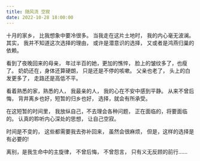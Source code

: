 ```yaml
---
title: 随风流 空寂
date: 2022-10-28 18:00:00
---
```



十月的家乡，
比我想象中要冷很多。
当我走在这片土地时，
我的内心毫无波澜。
其实，
我并不知道这次选择的理由，
或许是潜意识的选择，
又或者是鸿燕归巢的依赖。

看到了夜晚回来的母亲，
年过半百的她，更加的憔悴，
脸上的皱纹多了，也瘦了。
奶奶还在，身体还算硬朗，
只是还是不停的咳嗽。
父亲也老了，
头上的白发更多了，
走路还是高低不平。

看着熟悉的家，熟悉的人，
我最亲的人，
我的心在不安中感到平静。
从来不曾后悔，
背井离乡也好，短暂的归乡也好，
选择，就会有所承受。

在这短暂的时间里，
我放纵自己，不去理会各种问题，
正在面临的，将要面临的。
认真的聆听内心深处的思想，
让自己空寂。

时间是不变的，
这些都需要我去弥补回来，
虽然会很麻烦，
但是，这样的选择是有必要的!

离别，是我生命中的主旋律，
不曾后悔，
不曾怨言，
只有义无反顾的前行……


